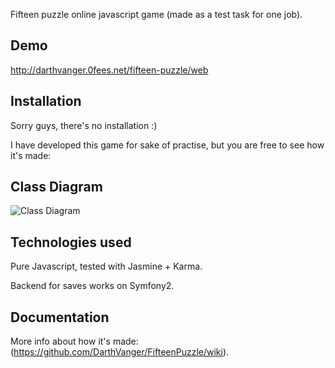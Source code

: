 Fifteen puzzle online javascript game (made as a test task for one job).

Demo
----
http://darthvanger.0fees.net/fifteen-puzzle/web

Installation
------------
Sorry guys, there's no installation :)

I have developed this game for sake of practise, but you are free to see how it's made:

Class Diagram
-------------
![Class Diagram](../../wiki/FifteenPuzzle.png)


Technologies used
-----------------
Pure Javascript, tested with Jasmine + Karma.

Backend for saves works on Symfony2.

Documentation
-------------
More info about how it's made: (https://github.com/DarthVanger/FifteenPuzzle/wiki).
